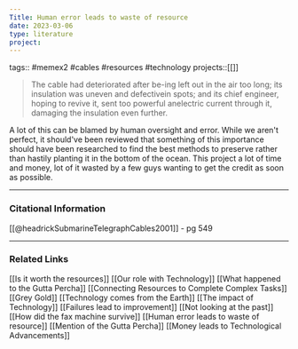 ```yaml
---
Title: Human error leads to waste of resource
date: 2023-03-06
type: literature
project:
---
```

tags:: #memex2 #cables #resources #technology 
projects::[[]]

> The cable had deteriorated after be-ing left out in the air too long; its insulation was uneven and defectivein spots; and its chief engineer, hoping to revive it, sent too powerful anelectric current through it, damaging the insulation even further.

A lot of this can be blamed by human oversight and error. While we aren't perfect, it should've been reviewed that something of this importance should have been researched to find the best methods to preserve rather than hastily planting it in the bottom of the ocean. This project a lot of time and money, lot of it wasted by a few guys wanting to get the credit as soon as possible.

---
### Citational Information

[[@headrickSubmarineTelegraphCables2001]] - pg 549

---

### Related Links

[[Is it worth the resources]]
[[Our role with Technology]]
[[What happened to the Gutta Percha]]
[[Connecting Resources to Complete Complex Tasks]]
[[Grey Gold]]
[[Technology comes from the Earth]]
[[The impact of Technology]]
[[Failures lead to improvement]]
[[Not looking at the past]]
[[How did the fax machine survive]]
[[Human error leads to waste of resource]]
[[Mention of the Gutta Percha]]
[[Money leads to Technological Advancements]]